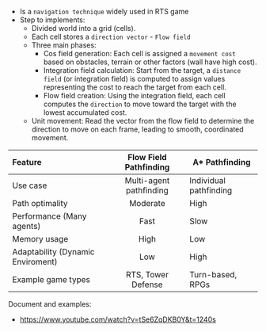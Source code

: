- Is a `navigation technique` widely used in RTS game
- Step to implements:
	- Divided world into a grid (cells).
	- Each cell stores a `direction vector` - `Flow field`
	- Three main phases:
		- Cos field generation: Each cell is assigned a `movement cost` based on obstacles, terrain or other factors (wall have high cost).
		- Integration field calculation: Start from the target, a `distance field` (or integration field) is computed to assign values representing the cost to reach the target from each cell.
		- Flow field creation: Using the integration field, each cell computes the `direction` to move toward the target with the lowest accumulated cost.
	- Unit movement: Read the vector from the flow field to determine the direction to move on each frame, leading to smooth, coordinated movement.

| Feature                           | Flow Field Pathfinding  | A* Pathfinding         |
| :-------------------------------- | :---------------------: | ---------------------- |
| Use case                          | Multi-agent pathfinding | Individual pathfinding |
| Path optimality                   |        Moderate         | High                   |
| Performance (Many agents)         |          Fast           | Slow                   |
| Memory usage                      |          High           | Low                    |
| Adaptability (Dynamic Enviroment) |           Low           | High                   |
| Example game types                |   RTS, Tower Defense    | Turn-based, RPGs       |
Document and examples:
- https://www.youtube.com/watch?v=tSe6ZqDKB0Y&t=1240s